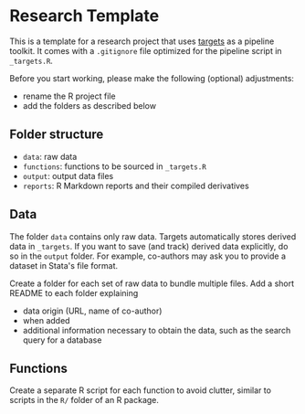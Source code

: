 # Research Template

This is a template for a research project that uses [targets](https://github.com/ropensci/targets) as a pipeline toolkit. It comes with a `.gitignore` file optimized for the pipeline script in `_targets.R`.

Before you start working, please make the following (optional) adjustments:

- rename the R project file
- add the folders as described below

## Folder structure

- `data`: raw data
- `functions`: functions to be sourced in `_targets.R`
- `output`: output data files
- `reports`: R Markdown reports and their compiled derivatives

## Data
The folder `data` contains only raw data. Targets automatically stores derived data in `_targets`. If you want to save (and track) derived data explicitly, do so in the `output` folder. For example, co-authors may ask you to provide a dataset in Stata's file format.

Create a folder for each set of raw data to bundle multiple files. Add a short README to each folder explaining 

- data origin (URL, name of co-author)
- when added
- additional information necessary to obtain the data, such as the search query for a database

## Functions
Create a separate R script for each function to avoid clutter, similar to scripts in the `R/` folder of an R package. 